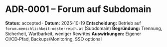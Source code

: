# ADR‑0001 – Forum auf Subdomain

**Status:** accepted · **Datum:** 2025-10-19
**Entscheidung:** Betrieb auf `forum.menschlichkeit-oesterreich.at` (Subdomain)
**Begründung:** Trennung, Sicherheit, Wartbarkeit, weniger Rewrites
**Auswirkungen:** Eigener CI/CD‑Pfad, Backups/Monitoring, SSO optional
